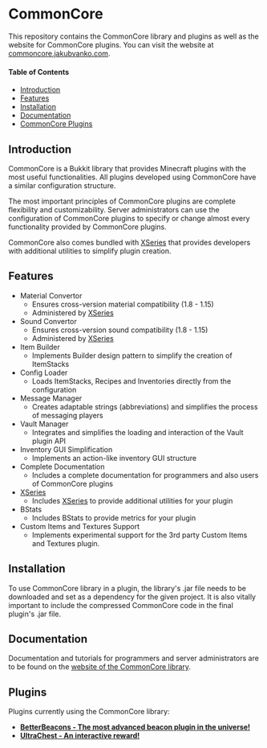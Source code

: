 # **CommonCore**

This repository contains the CommonCore library and plugins as well as the website for CommonCore plugins. You can visit the website at [commoncore.jakubvanko.com](https://commoncore.jakubvanko.com).

#### Table of Contents

- [Introduction](#introduction)
- [Features](#features)
- [Installation](#installation)
- [Documentation](#documentation)
- [CommonCore Plugins](#plugins)

## Introduction

CommonCore is a Bukkit library that provides Minecraft plugins with the most useful functionalities. All plugins developed using CommonCore have a similar configuration structure.

The most important principles of CommonCore plugins are complete flexibility and customizability. Server administrators can use the configuration of CommonCore plugins to specify or change almost every functionality provided by CommonCore plugins.

CommonCore also comes bundled with [XSeries](https://github.com/CryptoMorin/XSeries) that provides developers with additional utilities to simplify plugin creation.


## Features

- Material Convertor
  - Ensures cross-version material compatibility (1.8 - 1.15)
  - Administered by [XSeries](https://github.com/CryptoMorin/XSeries)
- Sound Convertor
  - Ensures cross-version sound compatibility (1.8 - 1.15)
  - Administered by [XSeries](https://github.com/CryptoMorin/XSeries)
- Item Builder
  - Implements Builder design pattern to simplify the creation of ItemStacks
- Config Loader
  - Loads ItemStacks, Recipes and Inventories directly from the configuration
- Message Manager
  - Creates adaptable strings (abbreviations) and simplifies the process of messaging players
- Vault Manager
  - Integrates and simplifies the loading and interaction of the Vault plugin API
- Inventory GUI Simplification
  - Implements an action-like inventory GUI structure
- Complete Documentation
  - Includes a complete documentation for programmers and also users of CommonCore plugins
- [XSeries](https://github.com/CryptoMorin/XSeries)
  - Includes [XSeries](https://github.com/CryptoMorin/XSeries) to provide additional utilities for your plugin
- BStats
  - Includes BStats to provide metrics for your plugin
- Custom Items and Textures Support
  - Implements experimental support for the 3rd party Custom Items and Textures plugin.


## Installation

To use CommonCore library in a plugin, the library's .jar file needs to be downloaded and set as a dependency for the given project. It is also vitally important to include the compressed CommonCore code in the final plugin's .jar file.


## Documentation

Documentation and tutorials for programmers and server administrators are to be found on the [website of the CommonCore library](https://commoncore.jakubvanko.com).


## Plugins
Plugins currently using the CommonCore library:
- [**BetterBeacons - The most advanced beacon plugin in the universe!**](https://dev.bukkit.org/projects/better-beacons "**BetterBeacons - The most advanced beacon plugin in the universe!**")
- [**UltraChest - An interactive reward!**](https://dev.bukkit.org/projects/ultra-chest-interactive-reward "UltraChest - An interactive reward!")
